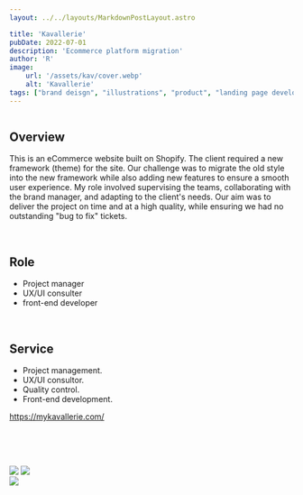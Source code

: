 ```yaml
---
layout: ../../layouts/MarkdownPostLayout.astro

title: 'Kavallerie'
pubDate: 2022-07-01
description: 'Ecommerce platform migration'
author: 'R'
image:
    url: '/assets/kav/cover.webp'
    alt: 'Kavallerie'
tags: ["brand deisgn", "illustrations", "product", "landing page development"]
---
```


<Image class="w-full object-contain" srcset="/assets/kav/cover.webp?w=1000 1000w, /assets/jellyboo/cover.webp?w=400 400w" sizes="400w" loading="lazy" />

## Overview
This is an eCommerce website built on Shopify. The client required a new framework (theme) for the site. Our challenge was to migrate the old style into the new framework while also adding new features to ensure a smooth user experience. My role involved supervising the teams, collaborating with the brand manager, and adapting to the client's needs. Our aim was to deliver the project on time and at a high quality, while ensuring we had no outstanding "bug to fix" tickets.

<br>

## Role
<ul class="pl-8 marker:text-slate-400 dark:marker:text-neutral-500">
   <li class="mb-3">Project manager</li>
   <li class="mb-3">UX/UI consulter</li>
   <li class="mb-3">front-end developer</li>
</ul>

<br>

## Service
<ul class="pl-8 marker:text-slate-400 dark:marker:text-neutral-500">
   <li class="mb-3">Project management.</li>
   <li class="mb-3">UX/UI consultor.</li>
   <li class="mb-3">Quality control.</li>
   <li class="mb-3">Front-end development.</li>
</ul>
<div class="mt-10 font-light">
  <a target="_blank" class="text-lg text-neutral-400 border-solid border-0 border-b-[0.85px] pb-[0px]" href="https://mykavallerie.com/">https://mykavallerie.com/</a>
</div>

<br><br><br>

<div class="flex justify-start items-start w-full gap-2">
    <Image class="w-1/2 object-contain" src="/assets/kav/kav-1.webp" />
    <Image class="w-1/2 object-contain" src="/assets/kav/kav-2.webp" />
</div>


<div class="flex justify-start items-start w-full gap-2">
    <Image class="w-full object-contain" src="/assets/kav/kav-3.webp" />
</div>
